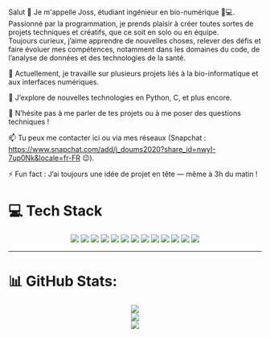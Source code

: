 Salut 👋
Je m'appelle Joss, étudiant ingénieur en bio-numérique 🧬💻.<br/>
Passionné par la programmation, je prends plaisir à créer toutes sortes de projets techniques et créatifs, que ce soit en solo ou en équipe.<br/>
Toujours curieux, j’aime apprendre de nouvelles choses, relever des défis et faire évoluer mes compétences, notamment dans les domaines du code, de l’analyse de données et des technologies de la santé.<br/>

🔭 Actuellement, je travaille sur plusieurs projets liés à la bio-informatique et aux interfaces numériques.<br/>

🌱 J’explore de nouvelles technologies en Python, C, et plus encore.<br/>

💬 N’hésite pas à me parler de tes projets ou à me poser des questions techniques !<br/>

📫 Tu peux me contacter ici ou via mes réseaux (Snapchat : https://www.snapchat.com/add/j_doums2020?share_id=nwyI-7up0Nk&locale=fr-FR 😉).<br/>

⚡ Fun fact : J’ai toujours une idée de projet en tête — même à 3h du matin !<br/>


# 💻 Tech Stack 

<p align="center">
  <img src="https://img.shields.io/badge/python-3670A0?style=for-the-badge&logo=python&logoColor=ffdd54" />
  <img src="https://img.shields.io/badge/c-%2300599C.svg?style=for-the-badge&logo=c&logoColor=white" />
  <img src="https://img.shields.io/badge/java-%23ED8B00.svg?style=for-the-badge&logo=openjdk&logoColor=white" />
  <img src="https://img.shields.io/badge/html5-%23E34F26.svg?style=for-the-badge&logo=html5&logoColor=white" />
  <img src="https://img.shields.io/badge/css3-%231572B6.svg?style=for-the-badge&logo=css3&logoColor=white" />
  <img src="https://img.shields.io/badge/javascript-%23323330.svg?style=for-the-badge&logo=javascript&logoColor=%23F7DF1E" />
  <img src="https://img.shields.io/badge/mysql-4479A1.svg?style=for-the-badge&logo=mysql&logoColor=white" />
  <img src="https://img.shields.io/badge/latex-%23008080.svg?style=for-the-badge&logo=latex&logoColor=white" />
  <img src="https://img.shields.io/badge/CMake-%23008FBA.svg?style=for-the-badge&logo=cmake&logoColor=white" />
  <img src="https://img.shields.io/badge/markdown-%23000000.svg?style=for-the-badge&logo=markdown&logoColor=white" />
  <img src="https://img.shields.io/badge/Canva-%2300C4CC.svg?style=for-the-badge&logo=Canva&logoColor=white" />
  <img src="https://img.shields.io/badge/git-%23F05033.svg?style=for-the-badge&logo=git&logoColor=white" />
  <img src="https://img.shields.io/badge/github-%23121011.svg?style=for-the-badge&logo=github&logoColor=white" />
</p>


---

# 📊 GitHub Stats:

<p align="center">
  <img src="https://github-readme-stats.vercel.app/api?username=N2et4o&theme=neon&hide_border=false&include_all_commits=true&count_private=true" /><br/>
  <img src="https://nirzak-streak-stats.vercel.app/?user=N2et4o&theme=neon&hide_border=false" /><br/>
  <img src="https://github-readme-stats.vercel.app/api/top-langs/?username=N2et4o&theme=neon&hide_border=false&include_all_commits=true&count_private=true&layout=compact" />
</p>



<!-- Proudly created with GPRM ( https://gprm.itsvg.in ) -->
